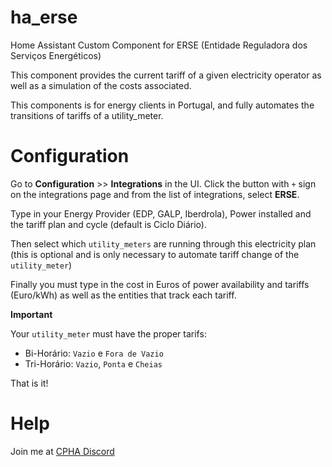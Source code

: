 # ha_erse
Home Assistant Custom Component for ERSE (Entidade Reguladora dos Serviços Energéticos)

This component provides the current tariff of a given electricity operator as well as a simulation of the costs associated.

This components is for energy clients in Portugal, and fully automates the transitions of tariffs of a utility_meter.

# Configuration

Go to **Configuration** >> **Integrations** in the UI. Click the button with `+` sign on the integrations page and from the list of integrations, select **ERSE**.

Type in your Energy Provider (EDP, GALP, Iberdrola), Power installed and the tariff plan and cycle (default is Ciclo Diário).

Then select which `utility_meters` are running through this electricity plan (this is optional and is only necessary to automate tariff change of the `utility_meter`)

Finally you must type in the cost in Euros of power availability and tariffs (Euro/kWh) as well as the entities that track each tariff.

**Important**

Your `utility_meter` must have the proper tarifs:
- Bi-Horário: `Vazio` e `Fora de Vazio`
- Tri-Horário: `Vazio`, `Ponta` e `Cheias`

That is it!

# Help

Join me at [CPHA Discord](https://discord.gg/Mh9mTEA)
